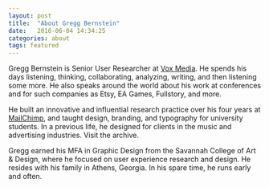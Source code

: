 ```yaml
---
layout: post
title:  "About Gregg Bernstein"
date:   2016-06-04 14:34:25
categories: about
tags: featured
---
```



Gregg Bernstein is Senior User Researcher at [Vox Media](http://www.voxmedia.com). He spends his days listening, thinking, collaborating, analyzing, writing, and then listening some more. He also speaks around the world about his work at conferences and for such companies as Etsy, EA Games, Fullstory, and more.

He built an innovative and influential research practice over his four years at [MailChimp](http://www.mailchimp.com), and taught design, branding, and typography for university students. In a previous life, he designed for clients in the music and advertising industries. Visit the archive.

Gregg earned his MFA in Graphic Design from the Savannah College of Art & Design, where he focused on user experience research and design. He resides with his family in Athens, Georgia. In his spare time, he runs early and often.
